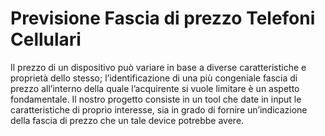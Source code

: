 # Previsione Fascia di prezzo Telefoni Cellulari

Il prezzo di un dispositivo può variare in base a diverse caratteristiche e proprietà dello stesso; l’identificazione di una più congeniale fascia di prezzo all’interno della quale l’acquirente si vuole limitare è un aspetto fondamentale.
Il nostro progetto consiste in un tool che date in input le caratteristiche di
proprio interesse, sia in grado di fornire un’indicazione della fascia di prezzo che
un tale device potrebbe avere.